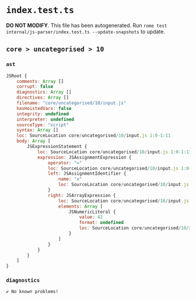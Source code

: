 # `index.test.ts`

**DO NOT MODIFY**. This file has been autogenerated. Run `rome test internal/js-parser/index.test.ts --update-snapshots` to update.

## `core > uncategorised > 10`

### `ast`

```javascript
JSRoot {
	comments: Array []
	corrupt: false
	diagnostics: Array []
	directives: Array []
	filename: "core/uncategorised/10/input.js"
	hasHoistedVars: false
	integrity: undefined
	interpreter: undefined
	sourceType: "script"
	syntax: Array []
	loc: SourceLocation core/uncategorised/10/input.js 1:0-1:11
	body: Array [
		JSExpressionStatement {
			loc: SourceLocation core/uncategorised/10/input.js 1:0-1:11
			expression: JSAssignmentExpression {
				operator: "="
				loc: SourceLocation core/uncategorised/10/input.js 1:0-1:11
				left: JSAssignmentIdentifier {
					name: "x"
					loc: SourceLocation core/uncategorised/10/input.js 1:0-1:1 (x)
				}
				right: JSArrayExpression {
					loc: SourceLocation core/uncategorised/10/input.js 1:4-1:11
					elements: Array [
						JSNumericLiteral {
							value: 42
							format: undefined
							loc: SourceLocation core/uncategorised/10/input.js 1:6-1:8
						}
					]
				}
			}
		}
	]
}
```

### `diagnostics`

```
✔ No known problems!

```
